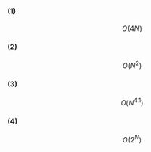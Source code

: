 #### (1) 

$$
O(4N)
$$



#### (2) 

$$
O(N^2)
$$



#### (3) 

$$
O(N^{4.1})
$$



#### (4)

$$
O(2^N)
$$

